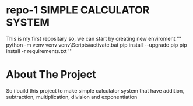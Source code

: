 # repo-1 SIMPLE CALCULATOR SYSTEM

This is my first repositary
so, we can start by creating new enviroment
'''
python -m venv venv
venv\Scripts\activate.bat
pip install --upgrade pip
pip install -r requirements.txt
'''
# About The Project
So i build this project to make simple calculator system that have addition, subtraction, multiplication, division and exponentiation
